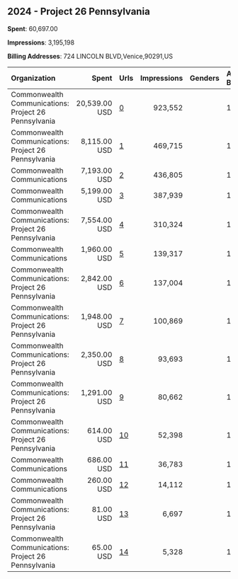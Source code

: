## 2024 - Project 26 Pennsylvania 
**Spent**: 60,697.00

**Impressions**: 3,195,198

**Billing Addresses**: 724 LINCOLN BLVD,Venice,90291,US

|Organization|Spent|Urls|Impressions|Genders|Age Brackets|Country Codes|
|:---|---:|:---|---:|:---|:---|:---|
|Commonwealth Communications: Project 26 Pennsylvania|20,539.00 USD|[0](https://www.snap.com/political-ads/asset/406df36caba149c1cfad6f76ff045d88f83fa81677fe59519f6dc043b2b6bae2?mediaType=mp4)|923,552||18-25|united states|
|Commonwealth Communications: Project 26 Pennsylvania|8,115.00 USD|[1](https://www.snap.com/political-ads/asset/944c761a43ee1dc90e9a0420f38567daccfa38a9a5f9002aa393e71e0b4eb4d2?mediaType=mp4)|469,715||18-25|united states|
|Commonwealth Communications|7,193.00 USD|[2](https://www.snap.com/political-ads/asset/f4a67e1e7cbc42cf8106abed4db49e5f553e3580e0ebc88515e15b7e77ec4c03?mediaType=jpeg)|436,805||18-24|united states|
|Commonwealth Communications|5,199.00 USD|[3](https://www.snap.com/political-ads/asset/bb776b3001ca8665ff3ba788f5fe9936841bde1c3bc66cacc270d56e920c1ce0?mediaType=jpeg)|387,939||18-24|united states|
|Commonwealth Communications: Project 26 Pennsylvania|7,554.00 USD|[4](https://www.snap.com/political-ads/asset/5bdd0e6fd03759fbb8d9248cac5b1c522d7a75281e83b584a28042eeed3e18af?mediaType=mp4)|310,324||18-25|united states|
|Commonwealth Communications|1,960.00 USD|[5](https://www.snap.com/political-ads/asset/aeb11ebdfce2a865f442d16ece1cf2d2cc15a294314675b5fbfcd5bafef7a4c5?mediaType=jpeg)|139,317||18-24|united states|
|Commonwealth Communications: Project 26 Pennsylvania|2,842.00 USD|[6](https://www.snap.com/political-ads/asset/78074419bfe5cf6aa98b630b06f03292b1c9f222a96c8971d340a3fcd9ff507b?mediaType=mp4)|137,004||18-25|united states|
|Commonwealth Communications: Project 26 Pennsylvania|1,948.00 USD|[7](https://www.snap.com/political-ads/asset/0eb5549b6c3a800f621781c8d1802a7d3781d7dc44983e3d5263f5518183204c?mediaType=mp4)|100,869||18-25|united states|
|Commonwealth Communications: Project 26 Pennsylvania|2,350.00 USD|[8](https://www.snap.com/political-ads/asset/e15fd275e397e901bd0abe255ed2b2dbb04e1822ac341ff9513d8b6b3a4ba711?mediaType=mp4)|93,693||18-25|united states|
|Commonwealth Communications: Project 26 Pennsylvania|1,291.00 USD|[9](https://www.snap.com/political-ads/asset/e15fd275e397e901bd0abe255ed2b2dbb04e1822ac341ff9513d8b6b3a4ba711?mediaType=mp4)|80,662||18-25|united states|
|Commonwealth Communications: Project 26 Pennsylvania|614.00 USD|[10](https://www.snap.com/political-ads/asset/e15fd275e397e901bd0abe255ed2b2dbb04e1822ac341ff9513d8b6b3a4ba711?mediaType=mp4)|52,398||18-25|united states|
|Commonwealth Communications|686.00 USD|[11](https://www.snap.com/political-ads/asset/d7de25f9fb00adecef0084e87f2bf08145fa016a55ba35652f7d5b69244b4084?mediaType=jpeg)|36,783||18-24|united states|
|Commonwealth Communications|260.00 USD|[12](https://www.snap.com/political-ads/asset/24d8eac15edec27d352e46481a6e8072aadf4e2cc5401b9d359f04504be13da8?mediaType=jpeg)|14,112||18-24|united states|
|Commonwealth Communications: Project 26 Pennsylvania|81.00 USD|[13](https://www.snap.com/political-ads/asset/944c761a43ee1dc90e9a0420f38567daccfa38a9a5f9002aa393e71e0b4eb4d2?mediaType=mp4)|6,697||18-25|united states|
|Commonwealth Communications: Project 26 Pennsylvania|65.00 USD|[14](https://www.snap.com/political-ads/asset/5bdd0e6fd03759fbb8d9248cac5b1c522d7a75281e83b584a28042eeed3e18af?mediaType=mp4)|5,328||18-25|united states|
